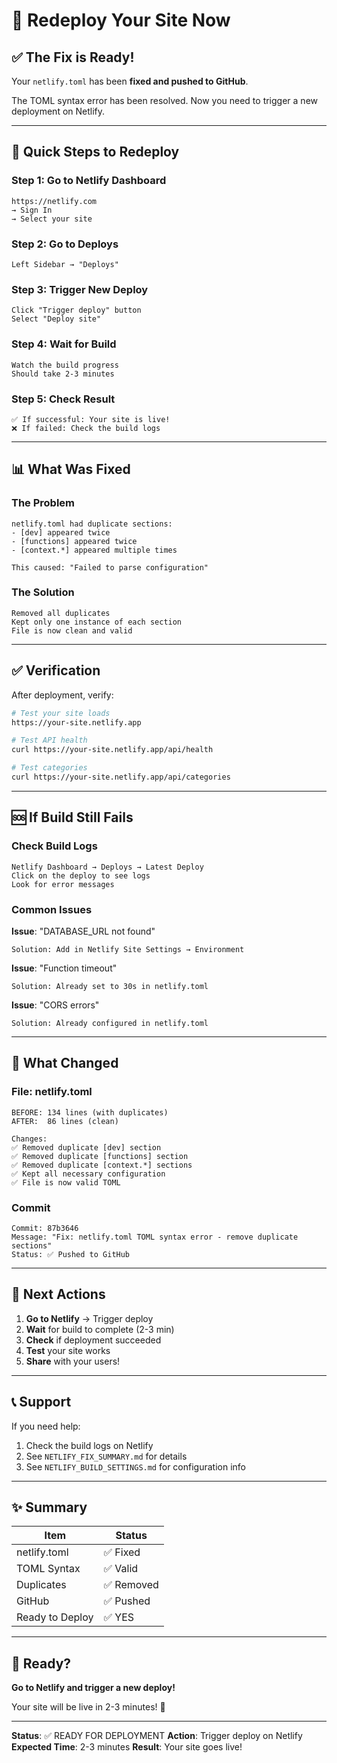 # 🚀 Redeploy Your Site Now

## ✅ The Fix is Ready!

Your `netlify.toml` has been **fixed and pushed to GitHub**.

The TOML syntax error has been resolved. Now you need to trigger a new deployment on Netlify.

---

## 🎯 Quick Steps to Redeploy

### Step 1: Go to Netlify Dashboard
```
https://netlify.com
→ Sign In
→ Select your site
```

### Step 2: Go to Deploys
```
Left Sidebar → "Deploys"
```

### Step 3: Trigger New Deploy
```
Click "Trigger deploy" button
Select "Deploy site"
```

### Step 4: Wait for Build
```
Watch the build progress
Should take 2-3 minutes
```

### Step 5: Check Result
```
✅ If successful: Your site is live!
❌ If failed: Check the build logs
```

---

## 📊 What Was Fixed

### The Problem
```
netlify.toml had duplicate sections:
- [dev] appeared twice
- [functions] appeared twice
- [context.*] appeared multiple times

This caused: "Failed to parse configuration"
```

### The Solution
```
Removed all duplicates
Kept only one instance of each section
File is now clean and valid
```

---

## ✅ Verification

After deployment, verify:

```bash
# Test your site loads
https://your-site.netlify.app

# Test API health
curl https://your-site.netlify.app/api/health

# Test categories
curl https://your-site.netlify.app/api/categories
```

---

## 🆘 If Build Still Fails

### Check Build Logs
```
Netlify Dashboard → Deploys → Latest Deploy
Click on the deploy to see logs
Look for error messages
```

### Common Issues

**Issue**: "DATABASE_URL not found"
```
Solution: Add in Netlify Site Settings → Environment
```

**Issue**: "Function timeout"
```
Solution: Already set to 30s in netlify.toml
```

**Issue**: "CORS errors"
```
Solution: Already configured in netlify.toml
```

---

## 📝 What Changed

### File: netlify.toml
```
BEFORE: 134 lines (with duplicates)
AFTER:  86 lines (clean)

Changes:
✅ Removed duplicate [dev] section
✅ Removed duplicate [functions] section
✅ Removed duplicate [context.*] sections
✅ Kept all necessary configuration
✅ File is now valid TOML
```

### Commit
```
Commit: 87b3646
Message: "Fix: netlify.toml TOML syntax error - remove duplicate sections"
Status: ✅ Pushed to GitHub
```

---

## 🎯 Next Actions

1. **Go to Netlify** → Trigger deploy
2. **Wait** for build to complete (2-3 min)
3. **Check** if deployment succeeded
4. **Test** your site works
5. **Share** with your users!

---

## 📞 Support

If you need help:
1. Check the build logs on Netlify
2. See `NETLIFY_FIX_SUMMARY.md` for details
3. See `NETLIFY_BUILD_SETTINGS.md` for configuration info

---

## ✨ Summary

| Item | Status |
|------|--------|
| netlify.toml | ✅ Fixed |
| TOML Syntax | ✅ Valid |
| Duplicates | ✅ Removed |
| GitHub | ✅ Pushed |
| Ready to Deploy | ✅ YES |

---

## 🚀 Ready?

**Go to Netlify and trigger a new deploy!**

Your site will be live in 2-3 minutes! 🎉

---

**Status**: ✅ READY FOR DEPLOYMENT
**Action**: Trigger deploy on Netlify
**Expected Time**: 2-3 minutes
**Result**: Your site goes live!

